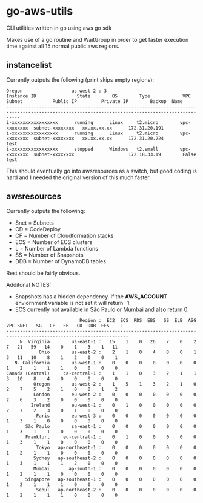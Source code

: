 # go-aws-utils
CLI utilities written in go using aws go sdk

Makes use of a go routine and WaitGroup in order to get faster execution time against all 15 normal public aws regions.

## instancelist

Currently outputs the following (print skips empty regions):

```
Oregon                  us-west-2 : 3   
Instance ID               State        OS        Type            VPC            Subnet           Public IP         Private IP        Backup  Name
-------------------------------------------------------------------------------------------------------------------------------------------------
i-xxxxxxxxxxxxxxxxx      running      Linux     t2.micro        vpc-xxxxxxxx  subnet-xxxxxxxx   xx.xx.xx.xx      172.31.20.191
i-xxxxxxxxxxxxxxxxx      running      Linux     t2.micro        vpc-xxxxxxxx  subnet-xxxxxxxx   xx.xx.xx.xx      172.31.20.224               test
i-xxxxxxxxxxxxxxxxx      stopped      Windows   t2.small        vpc-xxxxxxxx  subnet-xxxxxxxx                    172.18.33.19        False   test

```

This should eventually go into awsresources as a switch, but good coding is hard and I needed the original version of this much faster.

## awsresources

Currently outputs the following:

* Snet = Subnets
* CD = CodeDeploy
* CF = Number of Cloudformation stacks
* ECS = Number of ECS clusters
* L = Number of Lambda functions
* SS = Number of Snapshots
* DDB = Number of DynamoDB tables

Rest should be fairly obvious.

Additonal NOTES:

* Snapshots has a hidden dependency. If the **AWS_ACCOUNT** enviornment variable is not set it will return -1.
* ECS currently not available in São Paulo or Mumbai and also return 0.


```
                           Region :  EC2  ECS  RDS  EBS   SS  ELB  ASG VPC SNET   SG   CF   EB   CD  DDB  EFS    L
-------------------------------------------------------------------------------------------------------------------
     N. Virginia        us-east-1 :   15    1    0   26    7    0    2   7   21   59   14    0    1    3    1   11
            Ohio        us-east-2 :    2    1    0    4    8    0    1   3   11   10    8    1    2    0    0    1
   N. California        us-west-1 :    0    0    0    0    0    0    0   1    2    1    1    1    0    0    0    0
Canada (Central)     ca-central-1 :    1    1    0    3    2    1    1   3   10    8    4    0    0    0    0    0
          Oregon        us-west-2 :    1    5    1    3    2    1    0   2    7    5    2    1    0    0    1    2
          London        eu-west-2 :    0    0    0    0    0    0    0   2    6    3    2    0    0    0    0    0
         Ireland        eu-west-1 :    0    1    0    0    0    0    0   2    7    2    3    0    1    0    0    0
           Paris        eu-west-3 :    0    0    0    0    0    0    0   1    3    1    0    0    0    0    0    0
       São Paulo        sa-east-1 :    0    0    0    0    0    0    0   1    3    1    1    0    0    0    0    0
       Frankfurt     eu-central-1 :    0    1    0    0    0    0    0   1    3    1    1    0    0    0    0    0
           Tokyo   ap-northeast-1 :    0    0    0    0    0    0    0   1    2    1    1    0    0    0    0    0
          Sydney   ap-southeast-2 :    0    0    0    0    0    0    0   1    3    1    1    1    2    0    0    0
          Mumbai       ap-south-1 :    0    0    0    0    0    0    0   1    2    1    1    0    0    0    0    0
       Singapore   ap-southeast-1 :    0    0    0    0    0    0    0   1    2    1    1    1    0    0    0    0
           Seoul   ap-northeast-2 :    0    0    0    0    0    0    0   1    2    1    1    1    0    0    0    0
```
